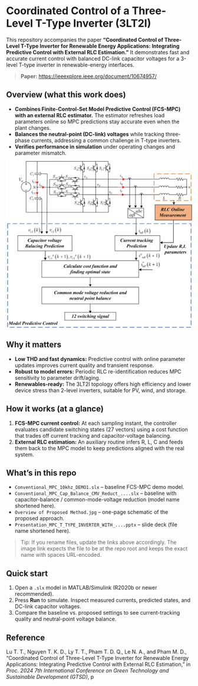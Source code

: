 # Coordinated Control of a Three-Level T-Type Inverter (3LT2I)

This repository accompanies the paper **“Coordinated Control of Three-Level T-Type Inverter for Renewable Energy Applications: Integrating Predictive Control with External RLC Estimation.”** It demonstrates fast and accurate current control with balanced DC-link capacitor voltages for a 3-level T-type inverter in renewable-energy interfaces.

> **Paper:** https://ieeexplore.ieee.org/document/10674957/

## Overview (what this work does)
- **Combines Finite-Control-Set Model Predictive Control (FCS-MPC) with an external RLC estimator.** The estimator refreshes load parameters online so MPC predictions stay accurate even when the plant changes.
- **Balances the neutral-point (DC-link) voltages** while tracking three-phase currents, addressing a common challenge in T-type inverters.
- **Verifies performance in simulation** under operating changes and parameter mismatch.

![Overview of the proposed method](./Overview%20of%20Proposed%20Method.jpg)

## Why it matters
- **Low THD and fast dynamics:** Predictive control with online parameter updates improves current quality and transient response.
- **Robust to model errors:** Periodic RLC re-identification reduces MPC sensitivity to parameter drift/aging.
- **Renewables-ready:** The 3LT2I topology offers high efficiency and lower device stress than 2-level inverters, suitable for PV, wind, and storage.

## How it works (at a glance)
1. **FCS-MPC current control:** At each sampling instant, the controller evaluates candidate switching states (27 vectors) using a cost function that trades off current tracking and capacitor-voltage balancing.
2. **External RLC estimation:** An auxiliary routine infers R, L, C and feeds them back to the MPC model to keep predictions aligned with the real system.

## What’s in this repo
- `Conventional_MPC_10khz_DEMO1.slx` – baseline FCS-MPC demo model.
- `Conventional_MPC_Cap_Balance_CMV_Reduct_....slx` – baseline with capacitor-balance / common-mode-voltage reduction (model name shortened here).
- `Overview of Proposed Method.jpg` – one-page schematic of the proposed approach.
- `Presentation_MPC_T_TYPE_INVERTER_WITH_....pptx` – slide deck (file name shortened here).

> Tip: If you rename files, update the links above accordingly. The image link expects the file to be at the repo root and keeps the exact name with spaces URL-encoded.

## Quick start
1. Open a `.slx` model in MATLAB/Simulink (R2020b or newer recommended).
2. Press **Run** to simulate. Inspect measured currents, predicted states, and DC-link capacitor voltages.
3. Compare the baseline vs. proposed settings to see current-tracking quality and neutral-point voltage balance.

## Reference
Lu T. T., Nguyen T. K. D., Ly T. T., Pham T. D. Q., Le N. A., and Pham M. D., “Coordinated Control of Three-Level T-Type Inverter for Renewable Energy Applications: Integrating Predictive Control with External RLC Estimation,” in *Proc. 2024 7th International Conference on Green Technology and Sustainable Development (GTSD)*, p

